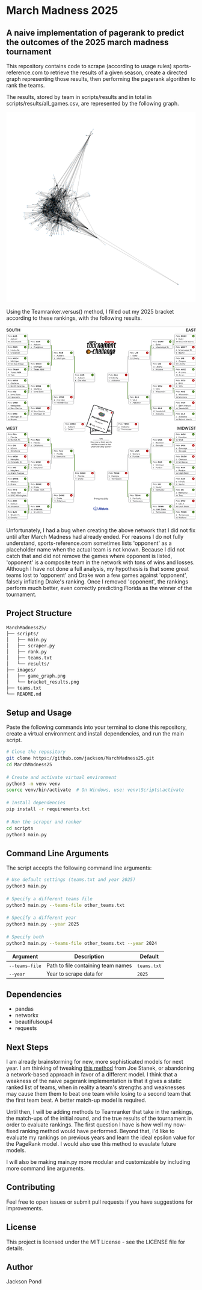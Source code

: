 # March Madness 2025
## A naive implementation of pagerank to predict the outcomes of the 2025 march madness tournament

This repository contains code to scrape (according to usage rules) sports-reference.com to retrieve the results of a given season, create a directed graph representing those results, then performing the pagerank algorithm to rank the teams.

The results, stored by team in scripts/results and in total in scripts/results/all_games.csv, are represented by the following graph.

![Network of the 2025 season](images/game_graph.png)

Using the Teamranker.versus() method, I filled out my 2025 bracket according to these rankings, with the following results. 

![Prediction Results](images/bracket_results.png)

Unfortunately, I had a bug when creating the above network that I did not fix until after March Madness had already ended. For reasons I do not fully understand, sports-reference.com sometimes lists 'opponent' as a placeholder name when the actual team is not known. Because I did not catch that and did not remove the games where opponent is listed, 'opponent' is a composite team in the network with tons of wins and losses. Although I have not done a full analysis, my hypothesis is that some great teams lost to 'opponent' and Drake won a few games against 'opponent', falsely inflating Drake's ranking. Once I removed 'opponent', the rankings perform much better, even correctly predicting Florida as the winner of the tournament.

## Project Structure
```
MarchMadness25/
├── scripts/
│   ├── main.py
│   ├── scraper.py
│   ├── rank.py
│   ├── teams.txt
│   └── results/
├── images/
│   ├── game_graph.png
│   └── bracket_results.png
├── teams.txt
└── README.md
```

## Setup and Usage
Paste the following commands into your terminal to clone this repository, create a virtual environment and install dependencies, and run the main script.

```bash
# Clone the repository
git clone https://github.com/jackson/MarchMadness25.git
cd MarchMadness25

# Create and activate virtual environment
python3 -m venv venv
source venv/bin/activate  # On Windows, use: venv\Scripts\activate

# Install dependencies
pip install -r requirements.txt

# Run the scraper and ranker
cd scripts
python3 main.py
```

## Command Line Arguments
The script accepts the following command line arguments:

```bash
# Use default settings (teams.txt and year 2025)
python3 main.py

# Specify a different teams file
python3 main.py --teams-file other_teams.txt

# Specify a different year
python3 main.py --year 2025

# Specify both
python3 main.py --teams-file other_teams.txt --year 2024
```

| Argument | Description | Default |
|----------|-------------|---------|
| `--teams-file` | Path to file containing team names | `teams.txt` |
| `--year` | Year to scrape data for | `2025` |

## Dependencies
- pandas
- networkx
- beautifulsoup4
- requests

## Next Steps
I am already brainstorming for new, more sophisticated models for next year. I am thinking of tweaking [this method](https://www.researchgate.net/publication/276069262_Ranking_NCAA_Basketball_Teams_Using_the_Google_PageRank_Algorithm) from Joe Stanek, or abandoning a network-based approach in favor of a different model. I think that a weakness of the naive pagerank implementation is that it gives a static ranked list of teams, when in reality a team's strengths and weaknesses may cause them them to beat one team while losing to a second team that the first team beat. A better match-up model is required.

Until then, I will be adding methods to Teamranker that take in the rankings, the match-ups of the initial round, and the true results of the tournament in order to evaluate rankings. The first question I have is how well my now-fixed ranking method would have performed. Beyond that, I'd like to evaluate my rankings on previous years and learn the ideal epsilon value for the PageRank model. I would also use this method to evaulate future models.

I will also be making main.py more modular and customizable by including more command line arguments.

## Contributing
Feel free to open issues or submit pull requests if you have suggestions for improvements.

## License
This project is licensed under the MIT License - see the LICENSE file for details.

## Author
Jackson Pond
